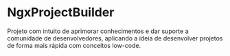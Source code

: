 # NgxProjectBuilder

Projeto com intuito de aprimorar conhecimentos e dar suporte a comunidade de desenvolvedores, aplicando a ideia de desenvolver projetos de forma mais rápida com conceitos low-code.
